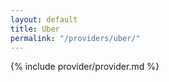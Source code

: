 ```yaml
---
layout: default
title: Uber
permalink: "/providers/uber/"
---
```


{% include provider/provider.md %}
